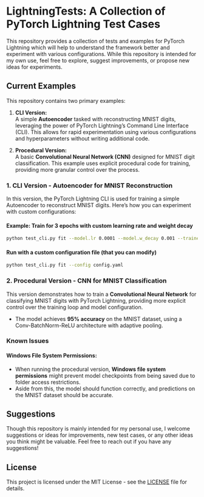 # LightningTests: A Collection of PyTorch Lightning Test Cases

This repository provides a collection of tests and examples for PyTorch Lightning which will help to understand the framework better and experiment with various configurations. While this repository is intended for my own use, feel free to explore, suggest improvements, or propose new ideas for experiments.

## Current Examples

This repository contains two primary examples:

1. **CLI Version:**  
   A simple **Autoencoder** tasked with reconstructing MNIST digits, leveraging the power of PyTorch Lightning’s Command Line Interface (CLI). This allows for rapid experimentation using various configurations and hyperparameters without writing additional code.

2. **Procedural Version:**  
   A basic **Convolutional Neural Network (CNN)** designed for MNIST digit classification. This example uses explicit procedural code for training, providing more granular control over the process.

### 1. CLI Version - Autoencoder for MNIST Reconstruction

In this version, the PyTorch Lightning CLI is used for training a simple Autoencoder to reconstruct MNIST digits. Here’s how you can experiment with custom configurations:

#### Example: Train for 3 epochs with custom learning rate and weight decay

```bash
python test_cli.py fit --model.lr 0.0001 --model.w_decay 0.001 --trainer.max_epochs 3
```

#### Run with a custom configuration file (that you can modify)

```bash
python test_cli.py fit --config config.yaml
```

### 2. Procedural Version - CNN for MNIST Classification

This version demonstrates how to train a **Convolutional Neural Network** for classifying MNIST digits with PyTorch Lightning, providing more explicit control over the training loop and model configuration.

- The model achieves **95% accuracy** on the MNIST dataset, using a Conv-BatchNorm-ReLU architecture with adaptive pooling.
  
### Known Issues

#### Windows File System Permissions:

- When running the procedural version, **Windows file system permissions** might prevent model checkpoints from being saved due to folder access restrictions.
- Aside from this, the model should function correctly, and predictions on the MNIST dataset should be accurate.

## Suggestions

Though this repository is mainly intended for my personal use, I welcome suggestions or ideas for improvements, new test cases, or any other ideas you think might be valuable. Feel free to reach out if you have any suggestions!

## License

This project is licensed under the MIT License - see the [LICENSE](LICENSE) file for details.